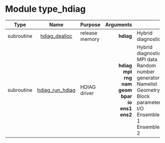 # Module type_hdiag

| Type | Name | Purpose | Arguments |     | Type | Intent |
| :--: | :--: | :------ | --------: | :-- | :--: | :----: |
| subroutine | [hdiag_dealloc](https://github.com/JCSDA/saber/tree/develop/src/saber/bump/type_hdiag.F90#L58) | release memory | **hdiag** |  Hybrid diagnostics | class(hdiag_type) | inout |
| subroutine | [hdiag_run_hdiag](https://github.com/JCSDA/saber/tree/develop/src/saber/bump/type_hdiag.F90#L94) | HDIAG driver | **hdiag**<br>**mpl**<br>**rng**<br>**nam**<br>**geom**<br>**bpar**<br>**io**<br>**ens1**<br>**ens2** |  Hybrid diagnostics<br> MPI data<br> Random number generator<br> Namelist<br> Geometry<br> Block parameters<br> I/O<br> Ensemble 1<br> Ensemble 2 | class(hdiag_type)<br>type(mpl_type)<br>type(rng_type)<br>type(nam_type)<br>type(geom_type)<br>type(bpar_type)<br>type(io_type)<br>type(ens_type)<br>type(ens_type) | inout<br>inout<br>inout<br>inout<br>in<br>in<br>in<br>in<br>in |
